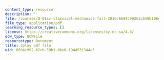 ```yaml
---
content_type: resource
description: ''
file: /courses/8-01sc-classical-mechanics-fall-2016/6694c99262cb59b106e01944531344a5_ykwNGB9kuaA.pdf
file_type: application/pdf
learning_resource_types: []
license: https://creativecommons.org/licenses/by-nc-sa/4.0/
ocw_type: OCWFile
resourcetype: Document
title: 3play pdf file
uid: 6694c992-62cb-59b1-06e0-1944531344a5
---
```

